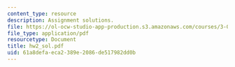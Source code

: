 ```yaml
---
content_type: resource
description: Assignment solutions.
file: https://ol-ocw-studio-app-production.s3.amazonaws.com/courses/3-052-nanomechanics-of-materials-and-biomaterials-spring-2007/61a8defaeca2389e2086de517982dd0b_hw2_sol.pdf
file_type: application/pdf
resourcetype: Document
title: hw2_sol.pdf
uid: 61a8defa-eca2-389e-2086-de517982dd0b
---
```

